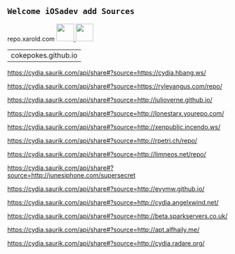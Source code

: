 ## `Welcome iOSadev add Sources`

<table>
   <tbody>
   <tr style="width:70%">
repo.xarold.com
     <a href="https://cydia.saurik.com/api/share#?source=https://repo.xarold.com/"><img src="/add.png" height="40" width="40">
     </a>
    <td width="40" class="instructions">
cokepokes.github.io
    </td>
     <a href="https://cydia.saurik.com/api/share#?source=https://cokepokes.github.io/"><img src="/add.png" height="40" width="40">
     </a>
    </td>
          
   </tr>
  </tbody> 
</table>















https://cydia.saurik.com/api/share#?source=https://cydia.hbang.ws/

https://cydia.saurik.com/api/share#?source=https://ryleyangus.com/repo/

https://cydia.saurik.com/api/share#?source=http://julioverne.github.io/

https://cydia.saurik.com/api/share#?source=http://lonestarx.yourepo.com/

https://cydia.saurik.com/api/share#?source=http://xenpublic.incendo.ws/

https://cydia.saurik.com/api/share#?source=http://rpetri.ch/repo/

https://cydia.saurik.com/api/share#?source=http://limneos.net/repo/

https://cydia.saurik.com/api/share#?source=http://junesiphone.com/supersecret

https://cydia.saurik.com/api/share#?source=http://evymw.github.io/

https://cydia.saurik.com/api/share#?source=http://cydia.angelxwind.net/

https://cydia.saurik.com/api/share#?source=http://beta.sparkservers.co.uk/






https://cydia.saurik.com/api/share#?source=http://apt.alfhaily.me/

https://cydia.saurik.com/api/share#?source=http://cydia.radare.org/
